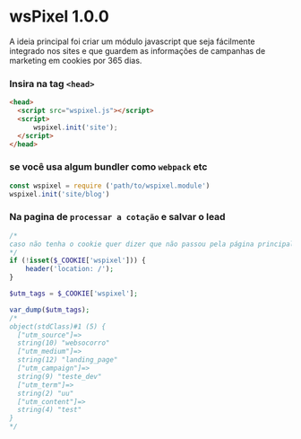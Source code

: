 # wsPixel 1.0.0
A ideia principal foi criar um módulo javascript que seja fácilmente integrado nos sites e que guardem as informações de campanhas de marketing em cookies por 365 dias.


### Insira na tag `<head>`
```html
<head>
  <script src="wspixel.js"></script>
  <script>
      wspixel.init('site');
  </script>
</head>
```

### se você usa algum bundler como `webpack` etc

```javascript
const wspixel = require ('path/to/wspixel.module')
wspixel.init('site/blog')
```

### Na pagina de `processar a cotação` e salvar o lead
```php
/*
caso não tenha o cookie quer dizer que não passou pela página principal, redirecione pra ela.
*/
if (!isset($_COOKIE['wspixel'])) {
    header('location: /');
}

$utm_tags = $_COOKIE['wspixel'];

var_dump($utm_tags);
/*
object(stdClass)#1 (5) {
  ["utm_source"]=>
  string(10) "websocorro"
  ["utm_medium"]=>
  string(12) "landing_page"
  ["utm_campaign"]=>
  string(9) "teste_dev"
  ["utm_term"]=>
  string(2) "uu"
  ["utm_content"]=>
  string(4) "test"
}
*/
```